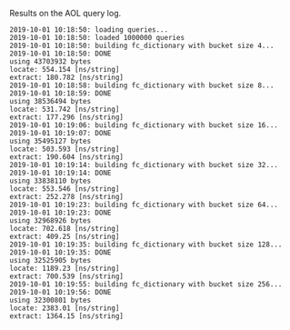Results on the AOL query log.

	2019-10-01 10:18:50: loading queries...
	2019-10-01 10:18:50: loaded 1000000 queries
	2019-10-01 10:18:50: building fc_dictionary with bucket size 4...
	2019-10-01 10:18:50: DONE
	using 43703932 bytes
	locate: 554.154 [ns/string]
	extract: 180.782 [ns/string]
	2019-10-01 10:18:58: building fc_dictionary with bucket size 8...
	2019-10-01 10:18:59: DONE
	using 38536494 bytes
	locate: 531.742 [ns/string]
	extract: 177.296 [ns/string]
	2019-10-01 10:19:06: building fc_dictionary with bucket size 16...
	2019-10-01 10:19:07: DONE
	using 35495127 bytes
	locate: 503.593 [ns/string]
	extract: 190.604 [ns/string]
	2019-10-01 10:19:14: building fc_dictionary with bucket size 32...
	2019-10-01 10:19:14: DONE
	using 33838110 bytes
	locate: 553.546 [ns/string]
	extract: 252.278 [ns/string]
	2019-10-01 10:19:23: building fc_dictionary with bucket size 64...
	2019-10-01 10:19:23: DONE
	using 32968926 bytes
	locate: 702.618 [ns/string]
	extract: 409.25 [ns/string]
	2019-10-01 10:19:35: building fc_dictionary with bucket size 128...
	2019-10-01 10:19:35: DONE
	using 32525905 bytes
	locate: 1189.23 [ns/string]
	extract: 700.539 [ns/string]
	2019-10-01 10:19:55: building fc_dictionary with bucket size 256...
	2019-10-01 10:19:56: DONE
	using 32300801 bytes
	locate: 2383.01 [ns/string]
	extract: 1364.15 [ns/string]
